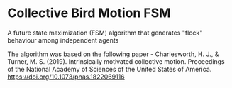 # Collective Bird Motion FSM
A future state maximization (FSM) algorithm that generates "flock" behaviour among independent agents

The algorithm was based on the following paper - Charlesworth, H. J., & Turner, M. S. (2019). Intrinsically motivated collective motion. Proceedings of the National Academy of Sciences of the United States of America. https://doi.org/10.1073/pnas.1822069116
